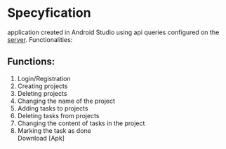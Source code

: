 # Specyfication
application created in Android Studio using api queries configured on the [server](https://github.com/novy213/todo-server).
Functionalities:
## Functions:
1. Login/Registration
2. Creating projects
3. Deleting projects
4. Changing the name of the project
5. Adding tasks to projects
6. Deleting tasks from projects
7. Changing the content of tasks in the project
8. Marking the task as done <br>
Download [Apk]
